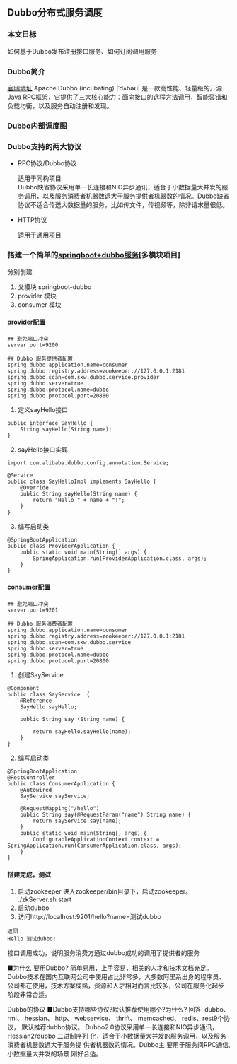 ## Dubbo分布式服务调度

### 本文目标
如何基于Dubbo发布注册接口服务、如何订阅调用服务
### Dubbo简介

[官网地址](http://dubbo.apache.org/zh-cn/)
Apache Dubbo (incubating) |ˈdʌbəʊ| 是一款高性能、轻量级的开源Java RPC框架，它提供了三大核心能力：面向接口的远程方法调用，智能容错和负载均衡，以及服务自动注册和发现。

### Dubbo内部调度图


### Dubbo支持的两大协议
- RPC协议/Dubbo协议

	适用于同构项目</br>
	Dubbo缺省协议采用单一长连接和NIO异步通讯，适合于小数据量大并发的服务调用，以及服务消费者机器数远大于服务提供者机器数的情况。Dubbo缺省协议不适合传送大数据量的服务，比如传文件，传视频等，除非请求量很低。
-  HTTP协议

	适用于通用项目
	
### 搭建一个简单的[springboot+dubbo服务](https://github.com/suxiongwei/springboot-dubbo)[多模块项目]

分别创建</br>
1. 父模块 springboot-dubbo
2. provider 模块
3. consumer 模块

#### provider配置

```
## 避免端口冲突
server.port=9200

## Dubbo 服务提供者配置
spring.dubbo.application.name=consumer
spring.dubbo.registry.address=zookeeper://127.0.0.1:2181
spring.dubbo.scan=com.sxw.dubbo.service.provider
spring.dubbo.server=true
spring.dubbo.protocol.name=dubbo
spring.dubbo.protocol.port=20880
```

1. 定义sayHello接口

```
public interface SayHello {
    String sayHello(String name);
}

```

2. sayHello接口实现

```
import com.alibaba.dubbo.config.annotation.Service;

@Service
public class SayHelloImpl implements SayHello {
    @Override
    public String sayHello(String name) {
        return "Hello " + name + "!";
    }
}
```

3. 编写启动类

```
@SpringBootApplication
public class ProviderApplication {
    public static void main(String[] args) {
        SpringApplication.run(ProviderApplication.class, args);
    }
}
```

#### consumer配置

```
## 避免端口冲突
server.port=9201

## Dubbo 服务消费者配置
spring.dubbo.application.name=consumer
spring.dubbo.registry.address=zookeeper://127.0.0.1:2181
spring.dubbo.scan=com.sxw.dubbo.service
spring.dubbo.server=true
spring.dubbo.protocol.name=dubbo
spring.dubbo.protocol.port=20800
```

1. 创建SayService

```
@Component
public class SayService  {
    @Reference
    SayHello sayHello;

    public String say (String name) {

        return sayHello.sayHello(name);
    }
}

```

2. 编写启动类

```
@SpringBootApplication
@RestController
public class ConsumerApplication {
    @Autowired
    SayService sayService;

    @RequestMapping("/hello")
    public String say(@RequestParam("name") String name) {
        return sayService.say(name);
    }
    public static void main(String[] args) {
        ConfigurableApplicationContext context = SpringApplication.run(ConsumerApplication.class, args);
    }
}
```

#### 搭建完成，测试

1. 启动zookeeper
进入zookeeper/bin目录下，启动zookeeper。
./zkServer.sh start
2. 启动dubbo
3. 访问http://localhost:9201/hello?name=测试dubbo
```
返回：
Hello 测试dubbo!
```
接口调用成功，说明服务消费方通过dubbo成功的调用了提供者的服务



■为什么 要用Dubbo?
简单易用，上手容易，相关的人才和技术文档充足。
Dubbo技术在国内互联网公司中使用占比非常多，大多数阿里系出身的程序员、
公司都在使用，技术方案成熟，资源和人才相对而言比较多，公司在服务化起步
阶段非常合适。



Dubbo的协议
■Dubbo支持哪些协议?默认推荐使用哪个?为什么?
回答: dubbo、rmi、 hessian、 http、 webservice、 thrift、 memcached、
redis、rest9个协议， 默认推荐dubbo协议。
Dubbo2.0协议采用单一长连接和NIO异步通讯，Hessian2/dubbo 二进制序列
化，适合于小数据量大并发的服务调用，以及服务消费者机器数远大于服务提
供者机器数的情况。Dubbo主 要用于服务间RPC通信,小数据量大并发的场景
刚好合适。:


